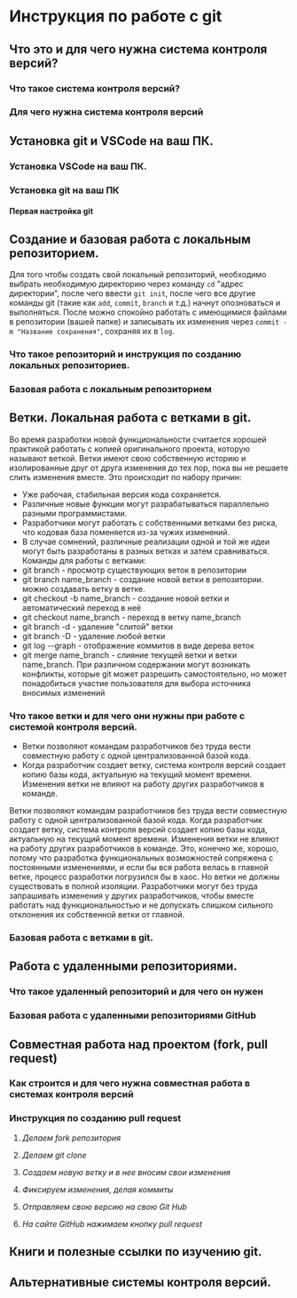 # Инструкция по работе с git

## Что это и для чего нужна система контроля версий?

### Что такое система контроля версий?

### Для чего нужна система контроля версий

## Установка git и VSCode на ваш ПК.

### Установка VSCode на ваш ПК.

### Установка git на ваш ПК

#### Первая настройка git

## Создание и базовая работа с локальным репозиторием.

Для того чтобы создать свой локальный репозиторий, необходимо выбрать необходимую директорию через команду ``cd`` "адрес директории", после чего ввести ``git init``, после чего все другие команды git (такие как ``add``, ``commit``, ``branch`` и т.д.) начнут опозноваться и выполняться. После можно спокойно работать с имеющимися файлами в репозитории (вашей папке) и записывать их изменения через ``commit -m "Название сохранения"``, сохраняя их в ``log``.

### Что такое репозиторий и инструкция по созданию локальных репозиториев.

### Базовая работа с локальным репозиторием



## Ветки. Локальная работа с ветками в git.

Во время разработки новой функциональности считается хорошей практикой работать с копией оригинального проекта, которую называют веткой. Ветки имеют свою собственную историю и изолированные друг от друга изменения до тех пор, пока вы не решаете слить изменения вместе. Это происходит по набору причин:
* Уже рабочая, стабильная версия кода сохраняется.
* Различные новые функции могут разрабатываться параллельно разными программистами.
* Разработчики могут работать с собственными ветками без риска, что кодовая база поменяется из-за чужих изменений.
* В случае сомнений, различные реализации одной и той же идеи могут быть разработаны в разных ветках и затем сравниваться.
Команды для работы с ветками:
* git branch - просмотр существующих веток в репозитории
* git branch name_branch - создание новой ветки в репозитории. можно создавать ветку в ветке.
* git checkout -b name_branch - создание новой ветки и автоматический переход в неё
* git checkout name_branch - переход в ветку name_branch
* git branch -d - удаление "слитой" ветки
* git branch -D - удаление любой ветки
* git log --graph - отображение коммитов в виде дерева веток
* git merge name_branch - слияние текущей ветки и ветки name_branch. При различном содержании могут возникать конфликты, которые git может разрешить самостоятельно, но может понадобиться участие пользователя для выбора источника вносимых изменений

### Что такое ветки и для чего они нужны при работе с системой контроля версий.
- Ветки позволяют командам разработчиков без труда вести совместную работу с одной централизованной базой кода.
- Когда разработчик создает ветку, система контроля версий создает копию базы кода, актуальную на текущий момент времени. Изменения ветки не влияют на работу других разработчиков в команде.

Ветки позволяют командам разработчиков без труда вести совместную работу с одной централизованной базой кода. Когда разработчик создает ветку, система контроля версий создает копию базы кода, актуальную на текущий момент времени. Изменения ветки не влияют на работу других разработчиков в команде. Это, конечно же, хорошо, потому что разработка функциональных возможностей сопряжена с постоянными изменениями, и если бы вся работа велась в главной ветке, процесс разработки погрузился бы в хаос. Но ветки не должны существовать в полной изоляции. Разработчики могут без труда запрашивать изменения у других разработчиков, чтобы вместе работать над функциональностью и не допускать слишком сильного отклонения их собственной ветки от главной.

### Базовая работа с ветками в git.

## Работа с удаленными репозиториями.

### Что такое удаленный репозиторий и для чего он нужен

### Базовая работа с удаленными репозиториями GitHub

## Совместная работа над проектом (fork, pull request)

### Как строится и для чего нужна совместная работа в системах контроля версий

### Инструкция по созданию pull request

1. *Делаем fork репозитория*

2. *Делаем git clone*

3. *Создаем новую ветку и в нее вносим свои изменения*

4. *Фиксируем изменения, делая коммиты*

5. *Отправляем свою версию на свою Git Hub*

6. *На сайте GitHub нажимаем кнопку pull request*

## Книги и полезные ссылки по изучению git.

## Альтернативные системы контроля версий.
